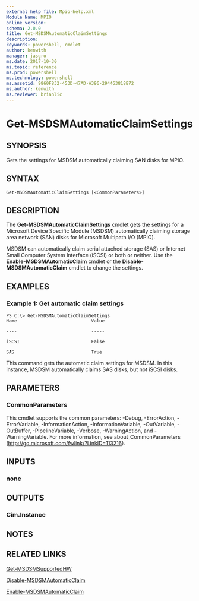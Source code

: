 ```yaml
---
external help file: Mpio-help.xml
Module Name: MPIO
online version: 
schema: 2.0.0
title: Get-MSDSMAutomaticClaimSettings
description: 
keywords: powershell, cmdlet
author: kenwith
manager: jasgro
ms.date: 2017-10-30
ms.topic: reference
ms.prod: powershell
ms.technology: powershell
ms.assetid: 9860F832-453D-47AD-A396-294463818B72
ms.author: kenwith
ms.reviewer: brianlic
---
```


# Get-MSDSMAutomaticClaimSettings

## SYNOPSIS
Gets the settings for MSDSM automatically claiming SAN disks for MPIO.

## SYNTAX

```
Get-MSDSMAutomaticClaimSettings [<CommonParameters>]
```

## DESCRIPTION
The **Get-MSDSMAutomaticClaimSettings** cmdlet gets the settings for a Microsoft Device Specific Module (MSDSM) automatically claiming storage area network (SAN) disks for Microsoft Multipath I/O (MPIO).

MSDSM can automatically claim serial attached storage (SAS) or Internet Small Computer System Interface (iSCSI) or both or neither.
Use the **Enable-MSDSMAutomaticClaim** cmdlet or the **Disable-MSDSMAutomaticClaim** cmdlet to change the settings.

## EXAMPLES

### Example 1: Get automatic claim settings
```
PS C:\> Get-MSDSMAutomaticClaimSettings 
Name                            Value

----                            -----

iSCSI                           False

SAS                             True
```

This command gets the automatic claim settings for MSDSM.
In this instance, MSDSM automatically claims SAS disks, but not iSCSI disks.

## PARAMETERS

### CommonParameters
This cmdlet supports the common parameters: -Debug, -ErrorAction, -ErrorVariable, -InformationAction, -InformationVariable, -OutVariable, -OutBuffer, -PipelineVariable, -Verbose, -WarningAction, and -WarningVariable. For more information, see about_CommonParameters (http://go.microsoft.com/fwlink/?LinkID=113216).

## INPUTS

### none

## OUTPUTS

### Cim.Instance

## NOTES

## RELATED LINKS

[Get-MSDSMSupportedHW](./Get-MSDSMSupportedHW.md)

[Disable-MSDSMAutomaticClaim](./Disable-MSDSMAutomaticClaim.md)

[Enable-MSDSMAutomaticClaim](./Enable-MSDSMAutomaticClaim.md)

